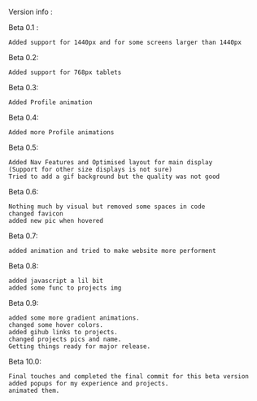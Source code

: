 Version info :

Beta 0.1 :

    Added support for 1440px and for some screens larger than 1440px


Beta 0.2:

    Added support for 768px tablets


Beta 0.3:

    Added Profile animation


Beta 0.4:

    Added more Profile animations

Beta 0.5:

    Added Nav Features and Optimised layout for main display 
    (Support for other size displays is not sure)
    Tried to add a gif background but the quality was not good 

Beta 0.6:

    Nothing much by visual but removed some spaces in code
    changed favicon
    added new pic when hovered

Beta 0.7:

    added animation and tried to make website more performent
    

Beta 0.8:

    added javascript a lil bit
    added some func to projects img

Beta 0.9:

    added some more gradient animations.
    changed some hover colors.
    added gihub links to projects.
    changed projects pics and name. 
    Getting things ready for major release.

Beta 10.0:

    Final touches and completed the final commit for this beta version
    added popups for my experience and projects. 
    animated them.